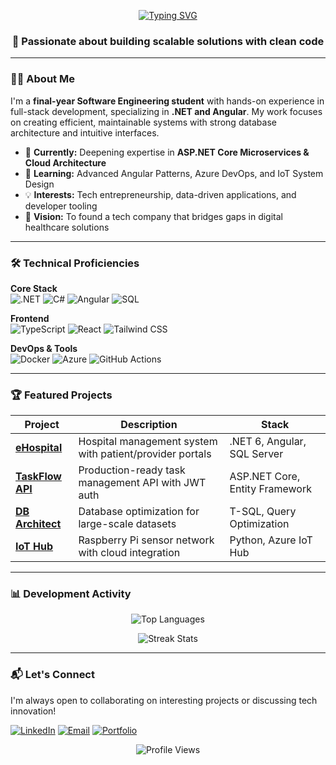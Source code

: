 <p align="center">
  <a href="https://git.io/typing-svg">
   <img src="https://readme-typing-svg.herokuapp.com/?font=Fira+Code&size=26&duration=3000&pause=1000&color=5C6BC0&center=true&vCenter=true&width=800&lines=Hi%2C+I'm+Lana+Mustafić;Software+Engineer+%7C+.NET+Full-Stack+Developer" alt="Typing SVG" />
  </a>
</p>

<h3 align="center">🚀 Passionate about building scalable solutions with clean code</h3>

---

### 👩‍💻 About Me
I'm a **final-year Software Engineering student** with hands-on experience in full-stack development, specializing in **.NET and Angular**. My work focuses on creating efficient, maintainable systems with strong database architecture and intuitive interfaces.  

- 🔭 **Currently:** Deepening expertise in **ASP.NET Core Microservices & Cloud Architecture**  
- 🌱 **Learning:** Advanced Angular Patterns, Azure DevOps, and IoT System Design  
- 💡 **Interests:** Tech entrepreneurship, data-driven applications, and developer tooling  
- 🎯 **Vision:** To found a tech company that bridges gaps in digital healthcare solutions  

---

### 🛠️ Technical Proficiencies

**Core Stack**  
![.NET](https://img.shields.io/badge/.NET-5C2D91?style=for-the-badge&logo=.net&logoColor=white)
![C#](https://img.shields.io/badge/C%23-239120?style=for-the-badge&logo=c-sharp&logoColor=white)
![Angular](https://img.shields.io/badge/Angular-DD0031?style=for-the-badge&logo=angular&logoColor=white)
![SQL](https://img.shields.io/badge/Microsoft%20SQL%20Server-CC2927?style=for-the-badge&logo=microsoft-sql-server&logoColor=white)

**Frontend**  
![TypeScript](https://img.shields.io/badge/TypeScript-3178C6?style=for-the-badge&logo=typescript&logoColor=white)
![React](https://img.shields.io/badge/React-20232A?style=for-the-badge&logo=react&logoColor=61DAFB)
![Tailwind CSS](https://img.shields.io/badge/Tailwind_CSS-38B2AC?style=for-the-badge&logo=tailwind-css&logoColor=white)

**DevOps & Tools**  
![Docker](https://img.shields.io/badge/Docker-2496ED?style=for-the-badge&logo=docker&logoColor=white)
![Azure](https://img.shields.io/badge/Azure-0089D6?style=for-the-badge&logo=microsoft-azure&logoColor=white)
![GitHub Actions](https://img.shields.io/badge/GitHub_Actions-2088FF?style=for-the-badge&logo=github-actions&logoColor=white)

---

### 🏆 Featured Projects

| Project | Description | Stack |
|---------|-------------|-------|
| **[eHospital](#)** | Hospital management system with patient/provider portals | .NET 6, Angular, SQL Server |
| **[TaskFlow API](#)** | Production-ready task management API with JWT auth | ASP.NET Core, Entity Framework |
| **[DB Architect](#)** | Database optimization for large-scale datasets | T-SQL, Query Optimization |
| **[IoT Hub](#)** | Raspberry Pi sensor network with cloud integration | Python, Azure IoT Hub |

---

### 📊 Development Activity

<div align="center">
  
  ![Top Languages](https://github-readme-stats.vercel.app/api/top-langs/?username=lana-mustafic&layout=compact&theme=algolia&hide_border=true)
  
  ![Streak Stats](https://streak-stats.demolab.com/?user=lana-mustafic&theme=algolia&fire=5C6BC0)
</div>

---

### 📬 Let's Connect
I'm always open to collaborating on interesting projects or discussing tech innovation!

[![LinkedIn](https://img.shields.io/badge/LinkedIn-0A66C2?style=for-the-badge&logo=linkedin&logoColor=white)](https://linkedin.com/in/lanamustafic)
[![Email](https://img.shields.io/badge/Email-EA4335?style=for-the-badge&logo=gmail&logoColor=white)](mailto:llanamustafic@gmail.com)
[![Portfolio](https://img.shields.io/badge/Portfolio-4285F4?style=for-the-badge&logo=google-chrome&logoColor=white)](https://lana-mustafic)

<p align="center">
  <img src="https://komarev.com/ghpvc/?username=lana-mustafic&label=Profile%20Views&color=5C6BC0&style=flat" alt="Profile Views" />
</p>
